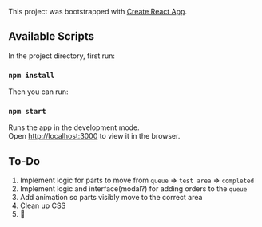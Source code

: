 This project was bootstrapped with [Create React App](https://github.com/facebook/create-react-app).

## Available Scripts

In the project directory, first run:

### `npm install`

Then you can run:

### `npm start`

Runs the app in the development mode.<br>
Open [http://localhost:3000](http://localhost:3000) to view it in the browser.

## To-Do

1. Implement logic for parts to move from `queue` => `test area` => `completed`
2. Implement logic and interface(modal?) for adding orders to the `queue`
2. Add animation so parts visibly move to the correct area
4. Clean up CSS
5. 🤔